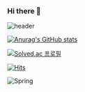 ### Hi there 👋

![header](https://capsule-render.vercel.app/api?type=wave&height=300&color=gradient&text=전현선입니다.&descAlign=49&descAlignY=61)


[![Anurag's GitHub stats](https://github-readme-stats.vercel.app/api?username=jeonhyeonseon&title_color=ff0236)](https://github.com/anuraghazra/github-readme-stats)

[![Solved.ac
프로필](http://mazassumnida.wtf/api/v2/generate_badge?boj=hseon0)](https://solved.ac/hseon0)

[![Hits](https://hits.seeyoufarm.com/api/count/incr/badge.svg?url=https%3A%2F%2Fgithub.com%2Fjeonhyeonseon&count_bg=%23B4B5E4&title_bg=%23555555&icon=&icon_color=%23E7E7E7&title=hits&edge_flat=false)](https://hits.seeyoufarm.com)

![Spring](https://img.shields.io/badge/spring-6DB33F.svg?&style=for-the-badge&logo=spring&logoColor-white)
